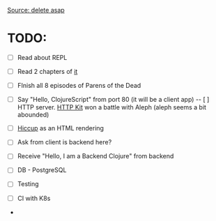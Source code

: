 [Source: delete asap](https://docs.google.com/document/d/1WJAk6iOF9-p_oI_3BIixNjGZSgIWYwvCZUFv7dBvc1w/edit)


# TODO: 
- [ ] Read about REPL
- [ ] Read 2 chapters of [it](https://www.braveclojure.com/getting-started/)
- [ ] FInish all 8 episodes of Parens of the Dead
- [ ] Say "Hello, ClojureScript" from port 80 (it will be a client app)
-- [ ] HTTP server. [HTTP Kit](https://github.com/http-kit/http-kit) won a battle with Aleph (aleph seems a bit abounded)
- [ ] [Hiccup](https://github.com/weavejester/hiccup/) as an HTML rendering

- [ ] Ask from client is backend here?
- [ ] Receive "Hello, I am a Backend Clojure" from backend
- [ ] DB - PostgreSQL
- [ ] Testing
- [ ] CI with K8s
- 
